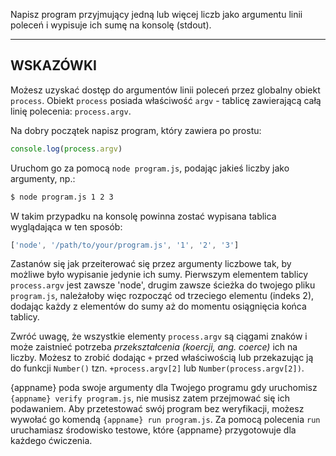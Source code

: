 Napisz program przyjmujący jedną lub więcej liczb jako argumentu linii poleceń i wypisuje ich sumę na konsolę (stdout).

----------------------------------------------------------------------
## WSKAZÓWKI

Możesz uzyskać dostęp do argumentów linii poleceń przez globalny obiekt `process`. Obiekt `process` posiada właściwość `argv` - tablicę zawierającą całą linię polecenia: `process.argv`.

Na dobry początek napisz program, który zawiera po prostu:

```js
console.log(process.argv)
```

Uruchom go za pomocą `node program.js`, podając jakieś liczby jako argumenty, np.:

```sh
$ node program.js 1 2 3
```

W takim przypadku na konsolę powinna zostać wypisana tablica wyglądająca w ten sposób:

```js
['node', '/path/to/your/program.js', '1', '2', '3']
```

Zastanów się jak przeiterować się przez argumenty liczbowe tak, by możliwe było wypisanie jedynie ich sumy. Pierwszym elementem tablicy `process.argv` jest zawsze 'node', drugim zawsze ścieżka do twojego pliku `program.js`, należałoby więc rozpocząć od trzeciego elementu (indeks 2), dodając każdy z elementów do sumy aż do momentu osiągnięcia końca tablicy.

Zwróć uwagę, że wszystkie elementy `process.argv` są ciągami znaków i może zaistnieć potrzeba *przekształcenia (koercji, ang. coerce)* ich na liczby. Możesz to zrobić dodając `+` przed właściwością lub przekazując ją do funkcji `Number()` tzn. `+process.argv[2]` lub `Number(process.argv[2])`.

{appname} poda swoje argumenty dla Twojego programu gdy uruchomisz `{appname} verify program.js`, nie musisz zatem przejmować się ich podawaniem. Aby przetestować swój program bez weryfikacji, możesz wywołać go komendą `{appname} run program.js`. Za pomocą polecenia `run` uruchamiasz środowisko testowe, które {appname} przygotowuje dla każdego ćwiczenia.
